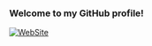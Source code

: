 ### Welcome to my GitHub profile!

[![WebSite](https://img.shields.io/badge/My%20personal%20website-red?style=for-the-badge)](https://www.ahstr.live/)
